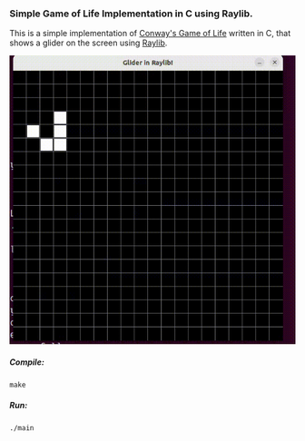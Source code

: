 ### Simple Game of Life Implementation in C using Raylib.

This is a simple implementation of [Conway's Game of Life](https://en.wikipedia.org/wiki/Conway%27s_Game_of_Life) written in C, that shows a glider on the screen using [Raylib](https://www.raylib.com/).

![glider gif](c-gol-raylib.gif)

##### Compile:

```console
make
```

##### Run:

```console
./main
```
